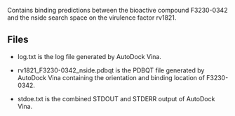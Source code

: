 Contains binding predictions between the bioactive compound F3230-0342 and the nside search space on the virulence factor rv1821.

## Files

- log.txt is the log file generated by AutoDock Vina.

- rv1821_F3230-0342_nside.pdbqt is the PDBQT file generated by AutoDock Vina containing the orientation and binding location of F3230-0342.

- stdoe.txt is the combined STDOUT and STDERR output of AutoDock Vina.

